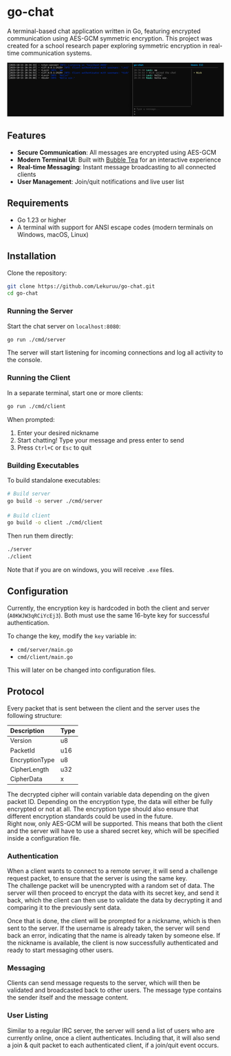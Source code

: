 # go-chat

A terminal-based chat application written in Go, featuring encrypted communication using AES-GCM symmetric encryption. This project was created for a school research paper exploring symmetric encryption in real-time communication systems.

![Example Screenshot](https://github.com/Lekuruu/go-chat/blob/main/.github/screenshot.png?raw=true)

## Features

- **Secure Communication**: All messages are encrypted using AES-GCM
- **Modern Terminal UI**: Built with [Bubble Tea](https://github.com/charmbracelet/bubbletea) for an interactive experience
- **Real-time Messaging**: Instant message broadcasting to all connected clients
- **User Management**: Join/quit notifications and live user list

## Requirements

- Go 1.23 or higher
- A terminal with support for ANSI escape codes (modern terminals on Windows, macOS, Linux)

## Installation

Clone the repository:

```bash
git clone https://github.com/Lekuruu/go-chat.git
cd go-chat
```

### Running the Server

Start the chat server on `localhost:8080`:

```bash
go run ./cmd/server
```

The server will start listening for incoming connections and log all activity to the console.

### Running the Client

In a separate terminal, start one or more clients:

```bash
go run ./cmd/client
```

When prompted:
1. Enter your desired nickname
2. Start chatting! Type your message and press enter to send
3. Press `Ctrl+C` or `Esc` to quit

### Building Executables

To build standalone executables:

```bash
# Build server
go build -o server ./cmd/server

# Build client
go build -o client ./cmd/client
```

Then run them directly:
```bash
./server
./client
```

Note that if you are on windows, you will receive `.exe` files.

## Configuration

Currently, the encryption key is hardcoded in both the client and server (`A0KWJW3qRCiYcEj3`). Both must use the same 16-byte key for successful authentication.

To change the key, modify the `key` variable in:
- `cmd/server/main.go`
- `cmd/client/main.go`

This will later on be changed into configuration files.

## Protocol

Every packet that is sent between the client and the server uses the following structure:

| Description    | Type |
|:-------------- | :--- |
| Version        | u8   |
| PacketId       | u16  |
| EncryptionType | u8   |
| CipherLength   | u32  |
| CipherData     | x    |

The decrypted cipher will contain variable data depending on the given packet ID. Depending on the encryption type, the data will either be fully encrypted or not at all. The encryption type should also ensure that different encryption standards could be used in the future.  
Right now, only AES-GCM will be supported. This means that both the client and the server will have to use a shared secret key, which will be specified inside a configuration file.

### Authentication

When a client wants to connect to a remote server, it will send a challenge request packet, to ensure that the server is using the same key.  
The challenge packet will be unencrypted with a random set of data. The server will then proceed to encrypt the data with its secret key, and send it back, which the client can then use to validate the data by decrypting it and comparing it to the previously sent data.

Once that is done, the client will be prompted for a nickname, which is then sent to the server. If the username is already taken, the server will send back an error, indicating that the name is already taken by someone else. If the nickname is available, the client is now successfully authenticated and ready to start messaging other users.

### Messaging

Clients can send message requests to the server, which will then be validated and broadcasted back to other users.
The message type contains the sender itself and the message content.

### User Listing

Similar to a regular IRC server, the server will send a list of users who are currently online, once a client authenticates. Including that, it will also send a join & quit packet to each authenticated client, if a join/quit event occurs.
